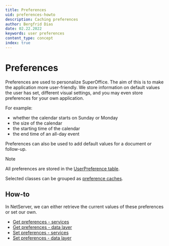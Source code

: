 ```yaml
---
title: Preferences
uid: preferences-howto
description: Caching preferences
author: Bergfrid Dias
date: 02.22.2022
keywords: user preferences
content_type: concept
index: true
---
```


# Preferences

Preferences are used to personalize SuperOffice. The aim of this is to make the application more user-friendly. We store information on default values the user has set, different visual settings, and you may even store preferences for your own application.

For example:

* whether the calendar starts on Sunday or Monday
* the size of the calendar
* the starting time of the calendar
* the end time of an all-day event

Preferences can also be used to add default values for a document or follow-up.

> [!NOTE]
> All preferences are stored in the [UserPreference table][6].

Selected classes can be grouped as [preference caches][5].

## How-to

In NetServer, we can either retrieve the current values of these preferences or set our own.

* [Get preferences - services][1]
* [Get preferences - data layer][3]
* [Set preferences - services][2]
* [Set preferences - data layer][4]

<!-- Referenced links -->
[1]: ../../../api/web-services/howto/user-preferences/get-preferences-preferenceagent.md
[2]: ../../../api/web-services/howto/user-preferences/set-preferences-preferenceagent.md
[3]: ../../../api/entities/howto/user-preferences/get-preferences-sopreference.md
[4]: ../../../api/entities/howto/user-preferences/set-preferences-sopreference.md
[5]: ../../../api/caching/superoffice-crm-security.md
[6]: ../../../database/tables/userpreference.md

<!-- Referenced images -->
